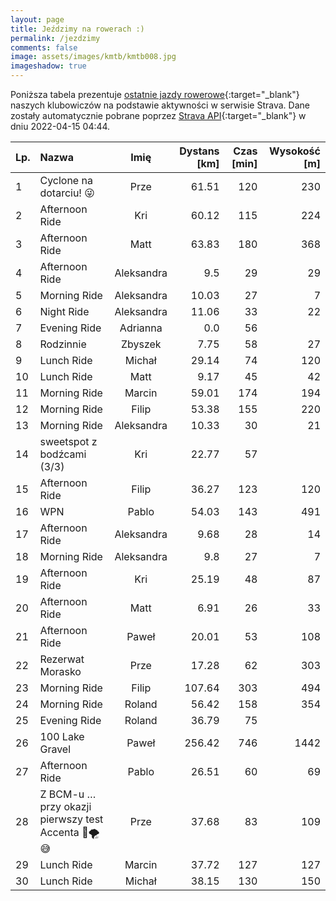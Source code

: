 ```yaml
---
layout: page
title: Jeździmy na rowerach :)
permalink: /jezdzimy
comments: false
image: assets/images/kmtb/kmtb008.jpg
imageshadow: true
---
```


Poniższa tabela prezentuje [ostatnie jazdy rowerowe](https://www.strava.com/clubs/336381){:target="_blank"} naszych klubowiczów na podstawie aktywności w serwisie Strava. Dane zostały automatycznie pobrane poprzez [Strava API](https://developers.strava.com/docs/reference/#api-Clubs-getClubActivitiesById){:target="_blank"} w dniu 2022-04-15 04:44.

Lp. | Nazwa | Imię | Dystans [km] | Czas [min] | Wysokość [m]
:--- | :--- | :---: | ---: | ---: | ---:
1|Cyclone na dotarciu! 😜|Prze|61.51|120|230
2|Afternoon Ride|Kri|60.12|115|224
3|Afternoon Ride|Matt|63.83|180|368
4|Afternoon Ride|Aleksandra|9.5|29|29
5|Morning Ride|Aleksandra|10.03|27|7
6|Night Ride|Aleksandra|11.06|33|22
7|Evening Ride|Adrianna|0.0|56|
8|Rodzinnie|Zbyszek|7.75|58|27
9|Lunch Ride|Michał|29.14|74|120
10|Lunch Ride|Matt|9.17|45|42
11|Morning Ride|Marcin|59.01|174|194
12|Morning Ride|Filip|53.38|155|220
13|Morning Ride|Aleksandra|10.33|30|21
14|sweetspot z bodźcami (3/3) |Kri|22.77|57|
15|Afternoon Ride|Filip|36.27|123|120
16|WPN|Pablo|54.03|143|491
17|Afternoon Ride|Aleksandra|9.68|28|14
18|Morning Ride|Aleksandra|9.8|27|7
19|Afternoon Ride|Kri|25.19|48|87
20|Afternoon Ride|Matt|6.91|26|33
21|Afternoon Ride|Paweł|20.01|53|108
22|Rezerwat Morasko |Prze|17.28|62|303
23|Morning Ride|Filip|107.64|303|494
24|Morning Ride|Roland|56.42|158|354
25|Evening Ride|Roland|36.79|75|
26|100 Lake Gravel|Paweł|256.42|746|1442
27|Afternoon Ride|Pablo|26.51|60|69
28|Z BCM-u … przy okazji pierwszy test Accenta 🚀🌪😅|Prze|37.68|83|109
29|Lunch Ride|Marcin|37.72|127|127
30|Lunch Ride|Michał|38.15|130|150
